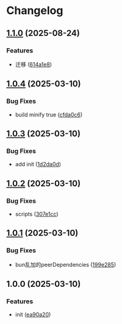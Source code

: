 # Changelog

## [1.1.0](https://github.com/KarinJS/node-pty/compare/v1.0.4...v1.1.0) (2025-08-24)


### Features

* 迁移 ([614a1e8](https://github.com/KarinJS/node-pty/commit/614a1e826310c835ea19217350ca830fb17ad964))

## [1.0.4](https://github.com/KarinJS/node-pty/compare/v1.0.3...v1.0.4) (2025-03-10)


### Bug Fixes

* build minify true ([cfda0c6](https://github.com/KarinJS/node-pty/commit/cfda0c6365b7b26fa72acae1bb212b214fa4e21a))

## [1.0.3](https://github.com/KarinJS/node-pty/compare/v1.0.2...v1.0.3) (2025-03-10)


### Bug Fixes

* add init ([1d2da0d](https://github.com/KarinJS/node-pty/commit/1d2da0df9b5d4a32069aaf4c3b344c5570dbdea0))

## [1.0.2](https://github.com/KarinJS/node-pty/compare/v1.0.1...v1.0.2) (2025-03-10)


### Bug Fixes

* scripts ([307e1cc](https://github.com/KarinJS/node-pty/commit/307e1cc571b5aefdc5bf3076b5f270867fc12c35))

## [1.0.1](https://github.com/KarinJS/node-pty/compare/v1.0.0...v1.0.1) (2025-03-10)


### Bug Fixes

* bun乱加的peerDependencies ([199e285](https://github.com/KarinJS/node-pty/commit/199e285ee51fafb7e0b562fd03180eef1eb98384))

## 1.0.0 (2025-03-10)


### Features

* init ([ea90a20](https://github.com/KarinJS/-karinjs-pty/commit/ea90a20f654a615ce92388429edeea725d7a64e7))
